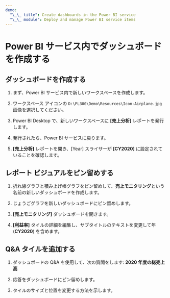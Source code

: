 ```yaml
---
demo:
  "\_\_ title": Create dashboards in the Power BI service
  "\_\_ module": Deploy and manage Power BI service items
---
```

# Power BI サービス内でダッシュボードを作成する

## ダッシュボードを作成する

1. まず、Power BI サービス内で新しいワークスペースを作成します。

1. ワークスペース アイコンの `D:\PL300\Demo\Resources\Icon-Airplane.jpg` 画像を選択してください。

1. Power BI Desktop で、新しいワークスペースに **[売上分析]** レポートを発行します。

1. 発行されたら、Power BI サービスに戻ります。

1. **[売上分析]** レポートを開き、[Year] スライサーが **[CY2020]** に設定されていることを確認します。

## レポート ビジュアルをピン留めする

1. 折れ線グラフと積み上げ棒グラフをピン留めして、**売上モニタリング**という名前の新しいダッシュボードを作成します。

1. じょうごグラフを新しいダッシュボードにピン留めします。

1. **[売上モニタリング]** ダッシュボードを開きます。

1. **[利益率]** タイルの詳細を編集し、サブタイトルのテキストを変更して年 (**CY2020**) を含めます。

## Q&A タイルを追加する

1. ダッシュボードの Q&A を使用して、次の質問をします: **2020 年度の総売上高**

1. 応答をダッシュボードにピン留めします。

1. タイルのサイズと位置を変更する方法を示します。
